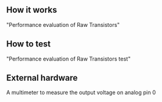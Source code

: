 <!---

This file is used to generate your project datasheet. Please fill in the information below and delete any unused
sections.

You can also include images in this folder and reference them in the markdown. Each image must be less than
512 kb in size, and the combined size of all images must be less than 1 MB.
-->

## How it works

"Performance evaluation of Raw Transistors"

## How to test

"Performance evaluation of Raw Transistors test"

## External hardware

A multimeter to measure the output voltage on analog pin 0
